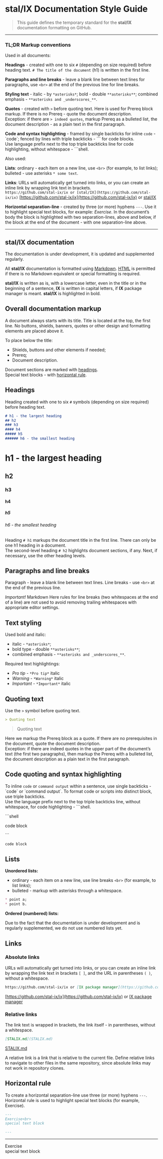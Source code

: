 # stal/IX Documentation Style Guide

> This guide defines the temporary standard for the **stal/IX** documentation formatting on GitHub.

<!-- {% raw %} -->

---

### TL;DR Markup conventions

Used in all documents:

**Headings** - created with one to six `#` (depending on size required) before heading text. `# The title of the document` (h1) is written in the first line.

**Paragraphs and line breaks** - leave a blank line between text lines for paragraphs, use `<br>` at the end of the previous line for line breaks.

**Styling text** - italic - by `*asterisks*`; bold - double `**asterisks**`; combined emphasis - `**asterisks and _underscores_**`.

**Quotes** - created with `>` before quoting text. Here is used for Prereq block markup. If there is no Prereq - quote  the document description.<br> 
Exception: if there are `> indeed quotes`, markup Prereq as a bulleted list, the document description - as a plain text in the first paragraph.

**Code and syntax highlighting** - framed by single backticks for inline `code` - \`code\`; fenced by lines with triple backticks - \`\`\` for  code blocks.<br>
Use language prefix next to the top triple backticks line for code highlighting, without whitespace - \`\`\`shell.<br>

Also used:

**Lists**: ordinary - each item on a new line, use `<br>` (for example, to list links); bulleted - use asterisks `* some text`.

**Links**: URLs will automatically get turned into links, or you can create an inline link by wrapping link text in brackets.<br>
`https://github.com/stal-ix/ix or [stal/IX](https://github.com/stal-ix/ix)` [https://github.com/stal-ix/ix](https://github.com/stal-ix/ix) or [stal/IX](https://github.com/stal-ix/ix)

**Horizontal separation-line** - created by three (or more) hyphens `---`. Use it to highlight special text blocks, for example: *Exercise*. In the document’s body the block is highlighted with two separation-lines, above and below, if the block at the end of the document - with one separation-line above.

---

## stal/IX documentation

The documentation is under development, it is updated and supplemented regularly.

All **stal/IX** documentation is formatted using [Markdown](https://en.wikipedia.org/wiki/Markdown). [HTML](https://en.wikipedia.org/wiki/HTML) is permitted if there is no Markdown equivalent or special formatting is required.

**stal/IX** is written as is, with a lowercase letter, even in the title or in the beginning of a sentence, **IX** is written in capital letters, if **IX** package manager is meant. **stal/IX** is highlighted in bold.

## Overall documentation markup

A document always starts with its title. Title is located at the top, the first line. No buttons, shields, banners, quotes or other design and formatting elements are placed above it.

To place below the title:

* Shields, buttons and other elements if needed;
* Prereq;
* Document description. 

Document sections are marked with [headings](GUIDE.md#headings).<br>
Special text blocks - with [horizontal rule](GUIDE.md#horizontal-rule).

## Headings

Heading created with one to six `#` symbols (depending on size required) before heading text.

```Markdown
# h1 - the largest heading
## h2 
### h3
#### h4
##### h5
###### h6 - the smallest heading
```

# h1 - the largest heading
## h2 
### h3
#### h4
##### h5
###### h6 - the smallest heading

Heading `# h1` markups the document title in the first line. There can only be one h1 heading in a document.<br>
The second-level heading `# h2` highlights document sections, if any. Next, if necessary, use the other heading levels.

## Paragraphs and line breaks

Paragraph -  leave a blank line between text lines. Line breaks - use `<br>` at the end of the previous line.

*Important!* Markdown Here rules for line breaks (two whitespaces at the end of a line) are not used to avoid removing trailing whitespaces with appropriate editor settings.

## Text styling

Used bold and italic:<br> 
* italic - `*asterisks*`; 
* bold type - double `**asterisks**`; 
* combined emphasis - `**asterisks and _underscores_**`.

Required text highlightings:<br>
* *Pro tip* - `*Pro tip*` italic
* *Warning* - `*Warning*` italic
* *Important* - `*Important*` italic

## Quoting text

Use the `>` symbol before quoting text. 

```Markdown
> Quoting text
```
> Quoting text

Here we markup the Prereq block as a quote. If there are no prerequisites in the document, quote the document description.<br>
Exception: if there are indeed quotes in the upper part of the document’s text (the first two paragraphs), then markup the Prereq with a bulleted list, the document description as a plain text in the first paragraph.

## Code quoting and syntax highlighting

To inline `code` or `command output` within a sentence, use single backticks - \`code\` or \`command output\`.
To format code or scripts into distinct block, use triple backticks.<br>
Use the language prefix next to the top triple backticks line, without whitespace, for code highlighting - \`\`\`shell.

\`\`\`shell

code block

\`\`\`

```Markdown
code block
```

## Lists

**Unordered lists:**

* ordinary - each item on a new line, use line breaks `<br>` (for example, to list links);
* bulleted - markup with asterisks through a whitespace.<br>
```Markdown
* point a; 
* point b.
```

**Ordered (numbered) lists:**

Due to the fact that the documentation is under development and is regularly supplemented, we do not use numbered lists yet.

## Links

### Absolute links

URLs will automatically get turned into links, or you can create an inline link by wrapping the link text in brackets `[ ]`, and the URL in parentheses `( )`, without a whitespace.

```Markdown
https://github.com/stal-ix/ix or [IX package manager](https://github.com/stal-ix/ix)
```

[https://github.com/stal-ix/ix](https://github.com/stal-ix/ix) or [IX package manager](https://github.com/stal-ix/ix)

### Relative links

The link text is wrapped in brackets, the link itself - in parentheses, without a whitespace.

```Markdown
[STALIX.md](STALIX.md)
```

[STALIX.md](STALIX.md)

A relative link is a link that is relative to the current file. Define relative links to navigate to other files in the same repository, since absolute links may not work in repository clones.

## Horizontal rule

To create a horizontal separation-line use three (or more) hyphens `---`. Horizontal rule is used to highlight special text blocks (for example, Exercise).

```Markdown
---
Exercise<br>
special text block

---
```

---
Exercise<br>
special text block
